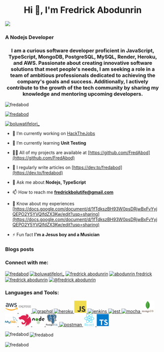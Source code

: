 <h1 align="center">Hi 👋, I'm Fredrick Abodunrin</h1>

![](https://res.cloudinary.com/del59phog/image/upload/v1710501090/g2iqtm9xqjrygtuozwqj.jpg)

<h3 align="left">A Nodejs Developer</h3>
<h3 align="center">I am a curious software developer proficient in JavaScript, TypeScript, MongoDB, PostgreSQL, MySQL, Render, Heroku, and AWS. Passionate about creating innovative software solutions that meet people's needs, I am seeking a role in a team of ambitious professionals dedicated to achieving the company's goals and success. Additionally, I actively contribute to the growth of the tech community by sharing my knowledge and mentoring upcoming developers.</h3>

<p align="left"> <img src="https://komarev.com/ghpvc/?username=fredabod&label=Profile%20views&color=0e75b6&style=flat" alt="fredabod" /> </p>

<p align="left"> <a href="https://github.com/ryo-ma/github-profile-trophy"><img src="https://github-profile-trophy.vercel.app/?username=fredabod" alt="fredabod" /></a> </p>

<p align="left"> <a href="https://twitter.com/boluwatifelori_" target="blank"><img src="https://img.shields.io/twitter/follow/boluwatifelori_?logo=twitter&style=for-the-badge" alt="boluwatifelori_" /></a> </p>

- 🔭 I’m currently working on [HackTheJobs](hackthejobs.com)

- 🌱 I’m currently learning **Unit Testing**

- 👨‍💻 All of my projects are available at [https://github.com/FredAbod](https://github.com/FredAbod)

- 📝 I regularly write articles on [https://dev.to/fredabod](https://dev.to/fredabod)

- 💬 Ask me about **Nodejs, TypeScript**

- 📫 How to reach me **fredrickbolutife@gmail.com**

- 📄 Know about my experiences [https://docs.google.com/document/d/1fTdkszBH93W0psDRjwBxFvYyjQEPO2Y5YVQlfdZX3Kw/edit?usp=sharing](https://docs.google.com/document/d/1fTdkszBH93W0psDRjwBxFvYyjQEPO2Y5YVQlfdZX3Kw/edit?usp=sharing)

- ⚡ Fun fact **I'm a Jesus boy and a Musician**

### Blogs posts
<!-- BLOG-POST-LIST:START -->
<!-- BLOG-POST-LIST:END -->

<h3 align="left">Connect with me:</h3>
<p align="left">
<a href="https://dev.to/fredabod" target="blank"><img align="center" src="https://raw.githubusercontent.com/rahuldkjain/github-profile-readme-generator/master/src/images/icons/Social/devto.svg" alt="fredabod" height="30" width="40" /></a>
<a href="https://twitter.com/boluwatifelori_" target="blank"><img align="center" src="https://raw.githubusercontent.com/rahuldkjain/github-profile-readme-generator/master/src/images/icons/Social/twitter.svg" alt="boluwatifelori_" height="30" width="40" /></a>
<a href="https://linkedin.com/in/fredrick abodunrin" target="blank"><img align="center" src="https://raw.githubusercontent.com/rahuldkjain/github-profile-readme-generator/master/src/images/icons/Social/linked-in-alt.svg" alt="fredrick abodunrin" height="30" width="40" /></a>
<a href="https://fb.com/abodunrin fredrick" target="blank"><img align="center" src="https://raw.githubusercontent.com/rahuldkjain/github-profile-readme-generator/master/src/images/icons/Social/facebook.svg" alt="abodunrin fredrick" height="30" width="40" /></a>
<a href="https://instagram.com/fredrick abodunrin" target="blank"><img align="center" src="https://raw.githubusercontent.com/rahuldkjain/github-profile-readme-generator/master/src/images/icons/Social/instagram.svg" alt="fredrick abodunrin" height="30" width="40" /></a>
<a href="https://medium.com/@fredrick abodunrin" target="blank"><img align="center" src="https://raw.githubusercontent.com/rahuldkjain/github-profile-readme-generator/master/src/images/icons/Social/medium.svg" alt="@fredrick abodunrin" height="30" width="40" /></a>
</p>

<h3 align="left">Languages and Tools:</h3>
<p align="left"> <a href="https://aws.amazon.com" target="_blank" rel="noreferrer"> <img src="https://raw.githubusercontent.com/devicons/devicon/master/icons/amazonwebservices/amazonwebservices-original-wordmark.svg" alt="aws" width="40" height="40"/> </a> <a href="https://expressjs.com" target="_blank" rel="noreferrer"> <img src="https://raw.githubusercontent.com/devicons/devicon/master/icons/express/express-original-wordmark.svg" alt="express" width="40" height="40"/> </a> <a href="https://graphql.org" target="_blank" rel="noreferrer"> <img src="https://www.vectorlogo.zone/logos/graphql/graphql-icon.svg" alt="graphql" width="40" height="40"/> </a> <a href="https://heroku.com" target="_blank" rel="noreferrer"> <img src="https://www.vectorlogo.zone/logos/heroku/heroku-icon.svg" alt="heroku" width="40" height="40"/> </a> <a href="https://developer.mozilla.org/en-US/docs/Web/JavaScript" target="_blank" rel="noreferrer"> <img src="https://raw.githubusercontent.com/devicons/devicon/master/icons/javascript/javascript-original.svg" alt="javascript" width="40" height="40"/> </a> <a href="https://www.jenkins.io" target="_blank" rel="noreferrer"> <img src="https://www.vectorlogo.zone/logos/jenkins/jenkins-icon.svg" alt="jenkins" width="40" height="40"/> </a> <a href="https://jestjs.io" target="_blank" rel="noreferrer"> <img src="https://www.vectorlogo.zone/logos/jestjsio/jestjsio-icon.svg" alt="jest" width="40" height="40"/> </a> <a href="https://mochajs.org" target="_blank" rel="noreferrer"> <img src="https://www.vectorlogo.zone/logos/mochajs/mochajs-icon.svg" alt="mocha" width="40" height="40"/> </a> <a href="https://www.mongodb.com/" target="_blank" rel="noreferrer"> <img src="https://raw.githubusercontent.com/devicons/devicon/master/icons/mongodb/mongodb-original-wordmark.svg" alt="mongodb" width="40" height="40"/> </a> <a href="https://www.mysql.com/" target="_blank" rel="noreferrer"> <img src="https://raw.githubusercontent.com/devicons/devicon/master/icons/mysql/mysql-original-wordmark.svg" alt="mysql" width="40" height="40"/> </a> <a href="https://nestjs.com/" target="_blank" rel="noreferrer"> <img src="https://raw.githubusercontent.com/devicons/devicon/master/icons/nestjs/nestjs-plain.svg" alt="nestjs" width="40" height="40"/> </a> <a href="https://nodejs.org" target="_blank" rel="noreferrer"> <img src="https://raw.githubusercontent.com/devicons/devicon/master/icons/nodejs/nodejs-original-wordmark.svg" alt="nodejs" width="40" height="40"/> </a> <a href="https://www.postgresql.org" target="_blank" rel="noreferrer"> <img src="https://raw.githubusercontent.com/devicons/devicon/master/icons/postgresql/postgresql-original-wordmark.svg" alt="postgresql" width="40" height="40"/> </a> <a href="https://postman.com" target="_blank" rel="noreferrer"> <img src="https://www.vectorlogo.zone/logos/getpostman/getpostman-icon.svg" alt="postman" width="40" height="40"/> </a> <a href="https://reactjs.org/" target="_blank" rel="noreferrer"> <img src="https://raw.githubusercontent.com/devicons/devicon/master/icons/react/react-original-wordmark.svg" alt="react" width="40" height="40"/> </a> <a href="https://www.typescriptlang.org/" target="_blank" rel="noreferrer"> <img src="https://raw.githubusercontent.com/devicons/devicon/master/icons/typescript/typescript-original.svg" alt="typescript" width="40" height="40"/> </a> </p>

<p><img align="left" src="https://github-readme-stats.vercel.app/api/top-langs?username=fredabod&show_icons=true&locale=en&layout=compact" alt="fredabod" /></p>

<p>&nbsp;<img align="center" src="https://github-readme-stats.vercel.app/api?username=fredabod&show_icons=true&locale=en" alt="fredabod" /></p>

<p><img align="center" src="https://github-readme-streak-stats.herokuapp.com/?user=fredabod&" alt="fredabod" /></p>
